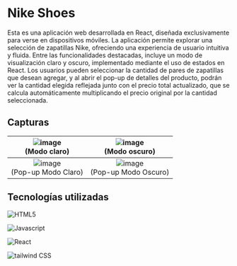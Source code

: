 # Nike Shoes 
Esta es una aplicación web desarrollada en React, diseñada exclusivamente para verse en dispositivos móviles. La aplicación permite explorar una selección de zapatillas Nike, ofreciendo una experiencia de usuario intuitiva y fluida. Entre las funcionalidades destacadas, incluye un modo de visualización claro y oscuro, implementado mediante el uso de estados en React. Los usuarios pueden seleccionar la cantidad de pares de zapatillas que desean agregar, y al abrir el pop-up de detalles del producto, podrán ver la cantidad elegida reflejada junto con el precio total actualizado, que se calcula automáticamente multiplicando el precio original por la cantidad seleccionada.

## Capturas

| ![image](https://github.com/user-attachments/assets/06c13650-4992-4527-a2ff-43967e13429c) <br> (Modo claro) |  ![image](https://github.com/user-attachments/assets/169b96f1-9475-4dc7-a30d-a506f15c23b6) <br> (Modo oscuro) |
| :---: | :---: |
| ![image](https://github.com/user-attachments/assets/8278cb38-6a3b-4999-88cf-d32f32920c97) <br> (Pop-up Modo Claro) |  ![image](https://github.com/user-attachments/assets/26d38471-42cb-4d33-bc6b-9ddf9e3a9613) <br> (Pop-up Modo Oscuro)

## Tecnologías utilizadas

![HTML5](https://img.shields.io/badge/HTML5-E34F26?style=for-the-badge&logo=html5&logoColor=white)

![Javascript](https://img.shields.io/badge/JavaScript-F7DF1E?style=for-the-badge&logo=javascript&logoColor=black)

![React](https://shields.io/badge/react-black?logo=react&style=for-the-badge)

![tailwind CSS](https://img.shields.io/badge/Tailwind_CSS-grey?style=for-the-badge&logo=tailwind-css&logoColor=38B2AC)


